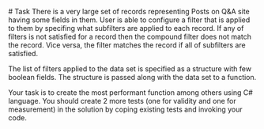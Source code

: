 # Task
There is a very large set of records representing Posts on Q&A site having some fields in them.
User is able to configure a filter that is applied to them by specifing what subfilters are applied to each record.
If any of filters is not satisfied for a record then the compound filter does not match the record.
Vice versa, the filter matches the record if all of subfilters are satisfied.

The list of filters applied to the data set is specified as a structure with few boolean fields.
The structure is passed along with the data set to a function.

Your task is to create the most performant function among others using C# language.
You should create 2 more tests (one for validity and one for measurement) in the solution by coping existing tests and invoking your code.
